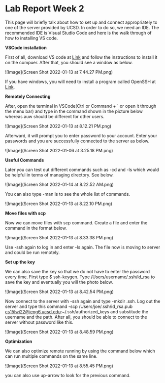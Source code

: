 # Lab Report Week 2

This page will briefly talk about how to set up and connect appropriately to one of the server provided by UCSD. In order to do so, we need an IDE. The recommended IDE is Visual Studio Code and here is the walk through of how to installing VS code.

**VSCode installation**

First of all, download VS code at [Link](https://code.visualstudio.com) and follow the instructions to install it on the compuer. After that, you should see a window as below.

![Image](Screen Shot 2022-01-13 at 7.44.27 PM.png)

If you have windows, you will need to install a program called OpenSSH at [Link](https://docs.microsoft.com/en-us/windows-server/administration/openssh/openssh_install_firstuse). 

**Remotely Connecting**

After, open the terminal in VSCode(Ctrl or Command + ` or open it through the menu bar) and type in the command shown in the picture below whereas auw should be different for other users.

![Image](Screen Shot 2022-01-13 at 8.12.21 PM.png)

Afterward, it will prompt you to enter password to your account. Enter your passwords and you are successfully connected to the server as below.

![Image](Screen Shot 2022-01-06 at 3.25.18 PM.png)

**Useful Commands**

Later you can test out different commands such as -cd and -ls which would be helpful in terms of managing directory. See below.

![Image](Screen Shot 2022-01-14 at 8.22.52 AM.png)

You can also type -man ls to see the whole list of commands.

![Image](Screen Shot 2022-01-13 at 8.22.10 PM.png)

**Move files with scp**

Now we can move files with scp command. Create a file and enter the command in the format below.

![Image](Screen Shot 2022-01-13 at 8.33.38 PM.png)

Use -ssh again to log in and enter -ls again. The file now is moving to server and could be run remotely.

**Set up the key**

We can also save the key so that we do not have to enter the password every time. First type $ ssh-keygen. Type /Users/username/.ssh/id_rsa to save the key and eventually you will the photo below.

![Image](Screen Shot 2022-01-13 at 8.42.54 PM.png)

Now connect to the server with -ssh again and type -mkdir .ssh. Log out the server and type this command -scp /Users/joe/.ssh/id_rsa.pub cs15lwi22@ieng6.ucsd.edu:~/.ssh/authorized_keys and substitude the username and the path. After all, you should be able to connect to the server without password like this.

![Image](Screen Shot 2022-01-13 at 8.48.59 PM.png)

**Optimization**

We can also optimize remote running by using the command below which can run multiple commands on the same line.

![Image](Screen Shot 2022-01-13 at 8.55.45 PM.png)

you can also use up-arrow to look for the previous command.